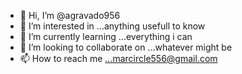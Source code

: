 - 👋 Hi, I’m @agravado956
- 👀 I’m interested in ...anything usefull to know
- 🌱 I’m currently learning ...everything i can
- 💞️ I’m looking to collaborate on ...whatever might be 
- 📫 How to reach me ...marcircle556@gmail.com

<!---
agravado956/agravado956 is a ✨ special ✨ repository because its `README.md` (this file) appears on your GitHub profile.
You can click the Preview link to take a look at your changes.
--->
